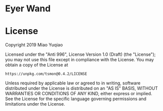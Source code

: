 # Eyer Wand

# License

Copyright 2019 Miao Yuqiao

Licensed under the "Anti 996", License Version 1.0 (Draft) (the "License"); you may not use this file except in compliance with the License. You may obtain a copy of the License at

````
https://unpkg.com/tsmon@0.4.2/LICENSE
````

Unless required by applicable law or agreed to in writing, software distributed under the License is distributed on an "AS IS" BASIS, WITHOUT WARRANTIES OR CONDITIONS OF ANY KIND, either express or implied. See the License for the specific language governing permissions and limitations under the License.
